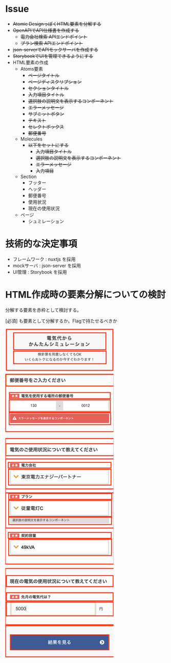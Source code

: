 
# Issue

- ~~Atomic DesignっぽくHTML要素を分解する~~
- ~~OpenAPIでAPI仕様書を作成する~~
  - ~~電力会社検索 APIエンドポイント~~
  - ~~プラン検索 APIエンドポイント~~
- ~~json-serverでAPIモックサーバを作成する~~
- ~~StorybookでUIを管理できるようにする~~
- HTML要素の作成
  - Atoms要素
    - ~~ページタイトル~~
    - ~~ページディスクリプション~~
    - ~~セクションタイトル~~
    - ~~入力項目タイトル~~
    - ~~選択肢の説明文を表示するコンポーネント~~
    - ~~エラーメッセージ~~
    - ~~サブミットボタン~~
    - ~~テキスト~~
    - ~~セレクトボックス~~
    - ~~郵便番号~~
  - Molecules
    - ~~以下をセットにする~~
      - ~~入力項目タイトル~~
      - ~~選択肢の説明文を表示するコンポーネント~~
      - ~~エラーメッセージ~~
      - ~~入力項目~~
  - Section
    - フッター
    - ヘッダー
    - 郵便番号 
    - 使用状況
    - 現在の使用状況   
  - ページ
    - シュミレーション


# 技術的な決定事項

- フレームワーク : nuxtjs を採用
- mockサーバ : json-server を採用
- UI管理 : Storybook を採用


# HTML作成時の要素分解についての検討

分解する要素を赤枠として検討する。

[必須] も要素として分解するか。Flagで持たせるべきか

![デザイン画像](./files/design.png)

